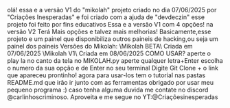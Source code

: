 olá! essa e a versão V1 do "mikolah"
projeto criado no dia 07/06/2025 por "Criações Inesperadas"
e foi criado com a ajuda de "devdeczin"
esse projeto foi feito por fins educativos
Essa e a versão V1 com 4 opções!
na versão V2 Terá Mais opções e talvez mais melhorias!
Basicamente,esse projeto e um painel que disponibiliza outros paineis de hacking,ou seja um painel dos paineis
Versões do Mikolah:
\Mikolah BETA\ Criada em 07/06/2025
\Mikolah V1\ Criada em 08/06/2025
COMO USAR?
aperte o play la no canto da tela no MIKOLAH.py
aperte qualquer letra+Enter
escolha o numero da sua opção e de Enter
no seu terminal Digite Git Clone + o link que apareceu
prontinho! agora para usar-los tem o tutorial nas pastas README.md que irão ir junto com as ferramentas
obrigado por usar meu pequeno programa :)
caso tenha alguma duvida me contate no discord @carlinhoscriminoso.
Aproveita e me segue no YT:@Criaçõesinesperadas
